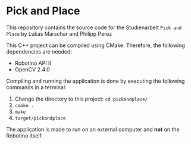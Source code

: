 # Pick and Place

This repository contains the source code for the Studienarbeit `Pick and Place` by Lukas Marschar and Philipp Perez 

This C++ project can be compiled using CMake. Therefore, the following dependencies are needed:
* Robotino API II
* OpenCV 2.4.0

Compiling and running the application is done by executing the following commands in a terminal:
1. Change the directory to this project: `cd pickandplace/`
2. `cmake .`
3. `make`
4. `target/pickandplace`



The application is made to run on an external computer and **not** on the Robotino itself.
